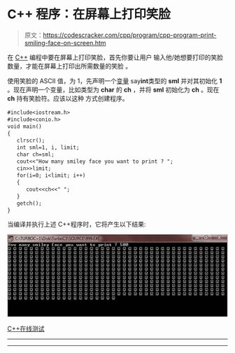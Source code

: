 # C++ 程序：在屏幕上打印笑脸

> 原文：<https://codescracker.com/cpp/program/cpp-program-print-smiling-face-on-screen.htm>

在 [C++](/cpp/index.htm) 编程中要在屏幕上打印笑脸，首先你要让用户 输入他/她想要打印的笑脸数量，才能在屏幕上打印出所需数量的笑脸 。

使用笑脸的 ASCII 值，为 1，先声明一个[变量](/cpp/cpp-variables.htm) say**int**类型的 **sml** 并对其初始化 **1** 。现在声明一个变量，比如类型为 **char** 的 **ch** ，并将 **sml** 初始化为 **ch** 。现在 **ch** 持有笑脸符。应该以这种 方式创建程序。

```
#include<iostream.h>
#include<conio.h>
void main()
{
   clrscr();
   int sml=1, i, limit;
   char ch=sml;
   cout<<"How many smiley face you want to print ? ";
   cin>>limit;
   for(i=0; i<limit; i++)
   {
      cout<<ch<<" ";
   }
   getch();
}
```

当编译并执行上述 C++程序时，它将产生以下结果:

![C++ program print smiling face](img/533346900dad2166dc98fe26f22d1312.png)

[C++在线测试](/exam/showtest.php?subid=3)

* * *

* * *